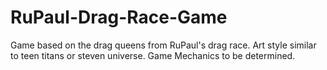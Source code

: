# RuPaul-Drag-Race-Game
Game based on the drag queens from RuPaul's drag race. Art style similar to teen titans or steven universe. Game Mechanics to be determined.
